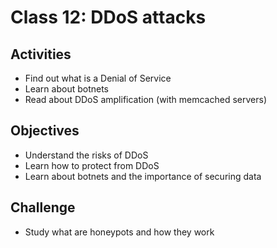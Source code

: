 
# Class 12: DDoS attacks

## Activities
  - Find out what is a Denial of Service
  - Learn about botnets
  - Read about DDoS amplification (with memcached servers)

## Objectives
  - Understand the risks of DDoS
  - Learn how to protect from DDoS
  - Learn about botnets and the importance of securing data

## Challenge
  - Study what are honeypots and how they work
